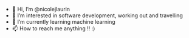 - 👋 Hi, I’m @nicolejlaurin
- 👀 I’m interested in software development, working out and travelling
- 🌱 I’m currently learning machine learning
- 📫 How to reach me anything !! :) 

<!---
nicolejlaurin/nicolejlaurin is a ✨ special ✨ repository because its `README.md` (this file) appears on your GitHub profile.
You can click the Preview link to take a look at your changes.
--->
